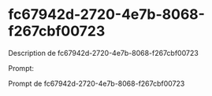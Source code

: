 # fc67942d-2720-4e7b-8068-f267cbf00723

Description de fc67942d-2720-4e7b-8068-f267cbf00723

Prompt:

Prompt de fc67942d-2720-4e7b-8068-f267cbf00723